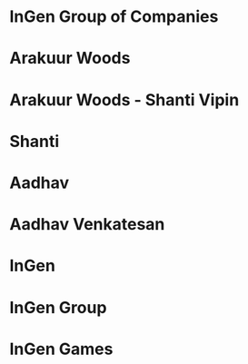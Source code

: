 # InGen Group of Companies
# Arakuur Woods
# Arakuur Woods - Shanti Vipin
# Shanti
# Aadhav
# Aadhav Venkatesan
# InGen
# InGen Group
# InGen Games
